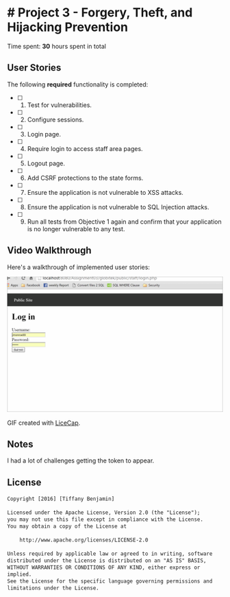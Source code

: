 # # Project 3 - Forgery, Theft, and Hijacking Prevention

Time spent: **30** hours spent in total

## User Stories

The following **required** functionality is completed:

- [ ] 1. Test for vulnerabilities.
- [ ] 2. Configure sessions.
- [ ] 3. Login page.
- [ ] 4. Require login to access staff area pages.
- [ ] 5. Logout page.
- [ ] 6. Add CSRF protections to the state forms.
- [ ] 7. Ensure the application is not vulnerable to XSS attacks.
- [ ] 8. Ensure the application is not vulnerable to SQL Injection attacks.
- [ ] 9. Run all tests from Objective 1 again and confirm that your application is no longer vulnerable to any test.

## Video Walkthrough

Here's a walkthrough of implemented user stories:

<img src='Assignment03.gif' title='Video Walkthrough' width='' alt='Video Walkthrough' />

GIF created with [LiceCap](http://www.cockos.com/licecap/).

## Notes

I had a lot of challenges getting the token to appear.

## License

    Copyright [2016] [Tiffany Benjamin]

    Licensed under the Apache License, Version 2.0 (the "License");
    you may not use this file except in compliance with the License.
    You may obtain a copy of the License at

        http://www.apache.org/licenses/LICENSE-2.0

    Unless required by applicable law or agreed to in writing, software
    distributed under the License is distributed on an "AS IS" BASIS,
    WITHOUT WARRANTIES OR CONDITIONS OF ANY KIND, either express or implied.
    See the License for the specific language governing permissions and
    limitations under the License.
